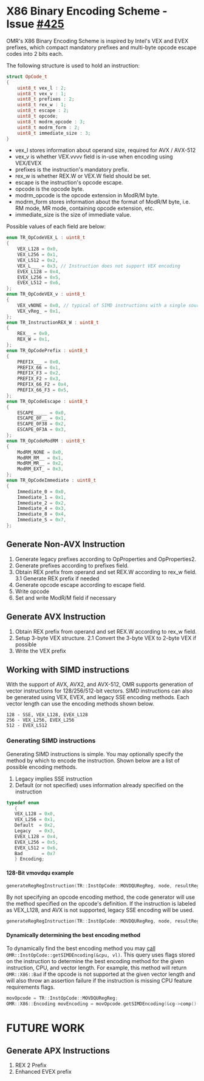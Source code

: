 <!--
Copyright IBM Corp. and others 2016

This program and the accompanying materials are made available under
the terms of the Eclipse Public License 2.0 which accompanies this
distribution and is available at https://www.eclipse.org/legal/epl-2.0/
or the Apache License, Version 2.0 which accompanies this distribution and
is available at https://www.apache.org/licenses/LICENSE-2.0.

This Source Code may also be made available under the following
Secondary Licenses when the conditions for such availability set
forth in the Eclipse Public License, v. 2.0 are satisfied: GNU
General Public License, version 2 with the GNU Classpath 
Exception [1] and GNU General Public License, version 2 with the
OpenJDK Assembly Exception [2].

[1] https://www.gnu.org/software/classpath/license.html
[2] https://openjdk.org/legal/assembly-exception.html

SPDX-License-Identifier: EPL-2.0 OR Apache-2.0 OR GPL-2.0-only WITH Classpath-exception-2.0 OR GPL-2.0-only WITH OpenJDK-assembly-exception-1.0
-->

# X86 Binary Encoding Scheme - Issue [#425](https://github.com/eclipse/omr/issues/425)

OMR's X86 Binary Encoding Scheme is inspired by Intel's VEX and EVEX prefixes, which compact mandatory prefixes and multi-byte opcode escape codes into 2 bits each.

The following structure is used to hold an instruction:
```c++
struct OpCode_t
{
    uint8_t vex_l : 2;
    uint8_t vex_v : 1;
    uint8_t prefixes : 2;
    uint8_t rex_w : 1;
    uint8_t escape : 2;
    uint8_t opcode;
    uint8_t modrm_opcode : 3;
    uint8_t modrm_form : 2;
    uint8_t immediate_size : 3;
}
```
- vex_l stores information about operand size, required for AVX / AVX-512
- vex_v is whether VEX.vvvv field is in-use when encoding using VEX/EVEX
- prefixes is the instruction's mandatory prefix.
- rex_w is whether REX.W or VEX.W field should be set.
- escape is the instruction's opcode escape.
- opcode is the opcode byte.
- modrm_opcode is the opcode extension in ModR/M byte.
- modrm_form stores information about the format of ModR/M byte, i.e. RM mode, MR mode, containing opcode extension, etc.
- immediate_size is the size of immediate value.

Possible values of each field are below:
```c++
enum TR_OpCodeVEX_L : uint8_t
{
    VEX_L128 = 0x0,
    VEX_L256 = 0x1,
    VEX_L512 = 0x2,
    VEX_L___ = 0x3, // Instruction does not support VEX encoding
    EVEX_L128 = 0x4,
    EVEX_L256 = 0x5,
    EVEX_L512 = 0x6,
};
enum TR_OpCodeVEX_v : uint8_t
{
    VEX_vNONE = 0x0, // typical of SIMD instructions with a single source operand
    VEX_vReg_ = 0x1,
};
enum TR_InstructionREX_W : uint8_t
{
    REX__ = 0x0,
    REX_W = 0x1,
};
enum TR_OpCodePrefix : uint8_t
{
    PREFIX___ = 0x0,
    PREFIX_66 = 0x1,
    PREFIX_F3 = 0x2,
    PREFIX_F2 = 0x3,
    PREFIX_66_F2 = 0x4,
    PREFIX_66_F3 = 0x5,
};
enum TR_OpCodeEscape : uint8_t
{
    ESCAPE_____ = 0x0,
    ESCAPE_0F__ = 0x1,
    ESCAPE_0F38 = 0x2,
    ESCAPE_0F3A = 0x3,
};
enum TR_OpCodeModRM : uint8_t
{
    ModRM_NONE = 0x0,
    ModRM_RM__ = 0x1,
    ModRM_MR__ = 0x2,
    ModRM_EXT_ = 0x3,
};
enum TR_OpCodeImmediate : uint8_t
{
    Immediate_0 = 0x0,
    Immediate_1 = 0x1,
    Immediate_2 = 0x2,
    Immediate_4 = 0x3,
    Immediate_8 = 0x4,
    Immediate_S = 0x7,
};
```

## Generate Non-AVX Instruction
1. Generate legacy prefixes according to OpProperties and OpProperties2.
2. Generate prefixes according to prefixes field.
3. Obtain REX prefix from operand and set REX.W according to rex_w field.
3.1 Generate REX prefix if needed
4. Generate opcode escape according to escape field.
5. Write opcode
6. Set and write ModR/M field if necessary

## Generate AVX Instruction
1. Obtain REX prefix from operand and set REX.W according to rex_w field.
2. Setup 3-byte VEX structure.
2.1 Convert the 3-byte VEX to 2-byte VEX if possible
3. Write the VEX prefix

## Working with SIMD instructions

With the support of AVX, AVX2, and AVX-512, OMR supports generation
of vector instructions for 128/256/512-bit vectors. SIMD instructions
can also be generated using VEX, EVEX, and legacy SSE encoding methods.
Each vector length can use the encoding methods shown below.

```
128 - SSE, VEX_L128, EVEX_L128
256 - VEX_L256, EVEX_L256
512 - EVEX_L512
```

### Generating SIMD instructions

Generating SIMD instructions is simple. You may optionally specify the method by which to encode
the instruction. Shown below are a list of possible encoding methods.

1. Legacy implies SSE instruction
2. Default (or not specified) uses information already specified on the instruction

```c++
typedef enum
   {
   VEX_L128 = 0x0,
   VEX_L256 = 0x1,
   Default  = 0x2,
   Legacy   = 0x3,
   EVEX_L128 = 0x4,
   EVEX_L256 = 0x5,
   EVEX_L512 = 0x6,
   Bad       = 0x7
   } Encoding;
```

#### 128-Bit vmovdqu example

```c++
generateRegRegInstruction(TR::InstOpCode::MOVDQURegReg, node, resultReg, valueReg, cg, OMR::X86::VEX_L128);
```

By not specifying an opcode encoding method, the code generator will use the method specified
on the opcode's definition. If the instruction is labeled as VEX_L128, and AVX is not supported,
legacy SSE encoding will be used.
```c++
generateRegRegInstruction(TR::InstOpCode::MOVDQURegReg, node, resultReg, valueReg, cg);
```

#### Dynamically determining the best encoding method

To dynamically find the best encoding method you may [call](https://github.com/eclipse/omr/blob/e0dde228728f4dd7cf48e407971e01b0fcc130fe/compiler/x/codegen/OMRInstOpCode.hpp#L504)
```OMR::InstOpCode::getSIMDEncoding(&cpu, vl)```.
This query uses flags stored on the instruction to determine the best encoding method for
the given instruction, CPU, and vector length.
For example, this method will return ```OMR::X86::Bad``` if the opcode is not supported at the given
vector length and will also throw an assertion failure if the instruction is missing
CPU feature requirements flags.

```c++
movOpcode = TR::InstOpCode::MOVDQURegReg;
OMR::X86::Encoding movEncoding = movOpcode.getSIMDEncoding(&cg->comp()->target().cpu, vl);
```

# FUTURE WORK

## Generate APX Instructions
1. REX 2 Prefix
2. Enhanced EVEX prefix
